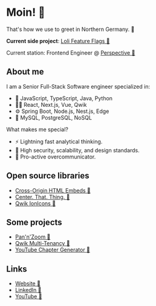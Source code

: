 # Moin! 👋
That's how we use to greet in Northern Germany. 🌊

**Current side project**: [Loli Feature Flags 🔗](https://github.com/Loli-Feature-Flags/)

Current station: Frontend Engineer @ [Perspective 🔗](https://perspective.co)

## About me
I am a Senior Full-Stack Software engineer specialized in:
- 📣 JavaScript, TypeScript, Java, Python
- 👨‍🎨 React, Next.js, Vue, Qwik
- ⚙️️ Spring Boot, Node.js, Nest.js, Edge
- 💾 MySQL, PostgreSQL, NoSQL

What makes me special?
- ⚡️ Lightning fast analytical thinking.
- 💎 High security, scalability, and design standards.
- 💬 Pro-active overcommunicator.

## Open source libraries
- [Cross-Origin HTML Embeds 🔗](https://github.com/Perspective-Software/cross-origin-html-embed)
- [Center. That. Thing. 🔗](https://github.com/peter-kuhmann/center-that-thing)
- [Qwik IonIcons 🔗](https://github.com/peter-kuhmann/qwik-ionicons)

## Some projects
- [Pan'n'Zoom 🔗](https://github.com/peter-kuhmann/pan-n-zoom)
- [Qwik Multi-Tenancy 🔗](https://github.com/peter-kuhmann/qwik-multi-tenancy)
- [YouTube Chapter Generator 🔗](https://github.com/peter-kuhmann/youtube-chapter-generator)

## Links
- [Website 🔗](https://www.peter-kuhmann.de)
- [LinkedIn 🔗](https://www.linkedin.com/in/peter-kuhmann/)
- [YouTube 🔗](https://www.youtube.com/channel/UCvLDS9Y61zyGR6VqT84cvLg)
